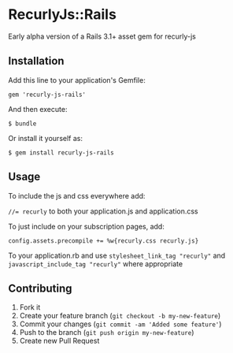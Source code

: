 # RecurlyJs::Rails

Early alpha version of a Rails 3.1+ asset gem for recurly-js

## Installation

Add this line to your application's Gemfile:

    gem 'recurly-js-rails'

And then execute:

    $ bundle

Or install it yourself as:

    $ gem install recurly-js-rails

## Usage

To include the js and css everywhere add:

`//= recurly` to both your application.js and application.css

To just include on your subscription pages, add:

`config.assets.precompile += %w{recurly.css recurly.js}`

To your application.rb and use `stylesheet_link_tag "recurly"` and `javascript_include_tag "recurly"` where appropriate

## Contributing

1. Fork it
2. Create your feature branch (`git checkout -b my-new-feature`)
3. Commit your changes (`git commit -am 'Added some feature'`)
4. Push to the branch (`git push origin my-new-feature`)
5. Create new Pull Request

